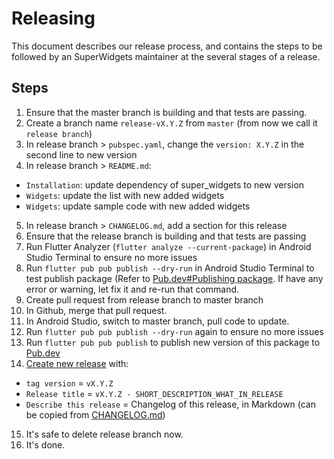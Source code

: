 # Releasing
This document describes our release process, and contains the steps to be followed by an SuperWidgets maintainer at the several stages of a release.

## Steps
1. Ensure that the master branch is building and that tests are passing.
2. Create a branch name `release-vX.Y.Z` from `master` (from now we call it `release branch`)
3. In release branch > `pubspec.yaml`, change the `version: X.Y.Z` in the second line to new version
4. In release branch > `README.md`:
- `Installation`: update dependency of super_widgets to new version
- `Widgets`: update the list with new added widgets
- `Widgets`: update sample code with new added widgets
5. In release branch > `CHANGELOG.md`, add a section for this release
6. Ensure that the release branch is building and that tests are passing
7. Run Flutter Analyzer (`flutter analyze --current-package`) in Android Studio Terminal to ensure no more issues
8. Run `flutter pub pub publish --dry-run` in Android Studio Terminal to test publish package (Refer to [Pub.dev#Publishing package](https://flutter.dev/docs/development/packages-and-plugins/developing-packages). If have any error or warning, let fix it and re-run that command.
9. Create pull request from release branch to master branch
10. In Github, merge that pull request.
11. In Android Studio, switch to master branch, pull code to update.
12. Run `flutter pub pub publish --dry-run` again to ensure no more issues
13. Run `flutter pub pub publish` to publish new version of this package to [Pub.dev](https://pub.dev/packages/super_widgets)
14. [Create new release](https://github.com/fluttervn/super_widgets/releases/new) with:
- `tag version` = `vX.Y.Z`
- `Release title` = `vX.Y.Z - SHORT_DESCRIPTION_WHAT_IN_RELEASE`
- `Describe this release` = Changelog of this release, in Markdown (can be copied from [CHANGELOG.md](https://github.com/fluttervn/super_widgets/blob/master/CHANGELOG.md))
15. It's safe to delete release branch now.
16. It's done.
